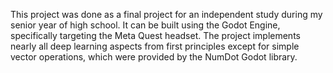 This project was done as a final project for an independent study during my senior year of high school.
It can be built using the Godot Engine, specifically targeting the Meta Quest headset. The project implements
nearly all deep learning aspects from first principles except for simple vector operations, which were provided
by the NumDot Godot library.

